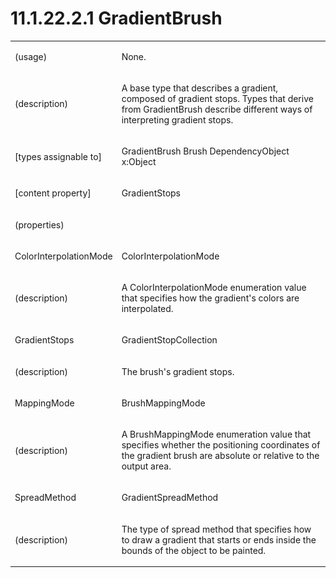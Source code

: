 <html dir="LTR" xmlns:mshelp="http://msdn.microsoft.com/mshelp" xmlns:ddue="http://ddue.schemas.microsoft.com/authoring/2003/5" xmlns:xlink="http://www.w3.org/1999/xlink" xmlns:tool="http://www.microsoft.com/tooltip"><body><input type="hidden" id="userDataCache" class="userDataStyle"><input type="hidden" id="hiddenScrollOffset"><img id="dropDownImage" style="display:none; height:0; width:0;" src="../local/drpdown.gif"><img id="dropDownHoverImage" style="display:none; height:0; width:0;" src="../local/drpdown_orange.gif"><img id="collapseImage" style="display:none; height:0; width:0;" src="../local/collapse.gif"><img id="expandImage" style="display:none; height:0; width:0;" src="../local/exp.gif"><img id="collapseAllImage" style="display:none; height:0; width:0;" src="../local/collall.gif"><img id="expandAllImage" style="display:none; height:0; width:0;" src="../local/expall.gif"><img id="copyImage" style="display:none; height:0; width:0;" src="../local/copycode.gif"><img id="copyHoverImage" style="display:none; height:0; width:0;" src="../local/copycodeHighlight.gif"><div id="header"><h1 class="heading">11.1.22.2.1 GradientBrush</h1></div><div id="mainSection"><div id="mainBody"><div id="allHistory" class="saveHistory" onsave="saveAll()" onload="loadAll()"></div>
			<div id="sectionSection0" class="section" name="collapseableSection"><content xmlns="http://ddue.schemas.microsoft.com/authoring/2003/5" xmlns:wsd="http://wsdev.schemas.microsoft.com/authoring/2008/2" xmlns:msxsl="urn:schemas-microsoft-com:xslt" xmlns:script="urn:script" xmlns:build="urn:build">
				</content></div><div id="sectionSection1" class="section" name="collapseableSection"><content xmlns="http://ddue.schemas.microsoft.com/authoring/2003/5" xmlns:wsd="http://wsdev.schemas.microsoft.com/authoring/2008/2" xmlns:msxsl="urn:schemas-microsoft-com:xslt" xmlns:script="urn:script" xmlns:build="urn:build">
					<p xmlns=""><b></b></p><table class="ProtocolAuthoredTable" xmlns=""><tr>
								<td>
									<p>(usage)</p>
								</td>
								<td>
									<p>None.</p>
								</td> </tr><tr>
							<td>
								<p>(description)</p>
							</td>
							<td>
								<p>A base type that describes a gradient, composed of gradient stops. Types that derive from GradientBrush describe different ways of interpreting gradient stops.</p>
							</td>
						</tr><tr>
							<td>
								<p>[types assignable to]</p>
							</td>
							<td>
								<p>GradientBrush Brush DependencyObject x:Object</p>
							</td>
						</tr><tr>
							<td>
								<p>[content property]</p>
							</td>
							<td>
								<p>GradientStops</p>
							</td>
						</tr><tr>
							<td>
								<p>(properties)</p>
							</td>
							<td>
							</td>
						</tr><tr>
							<td>
								<p>ColorInterpolationMode</p>
							</td>
							<td>
								<p>ColorInterpolationMode</p>
							</td>
						</tr><tr>
							<td>
								<p>(description)</p>
							</td>
							<td>
								<p>A ColorInterpolationMode enumeration value that specifies how the gradient's colors are interpolated.</p>
							</td>
						</tr><tr>
							<td>
								<p>GradientStops</p>
							</td>
							<td>
								<p>GradientStopCollection</p>
							</td>
						</tr><tr>
							<td>
								<p>(description)</p>
							</td>
							<td>
								<p>The brush's gradient stops.</p>
							</td>
						</tr><tr>
							<td>
								<p>MappingMode</p>
							</td>
							<td>
								<p>BrushMappingMode</p>
							</td>
						</tr><tr>
							<td>
								<p>(description)</p>
							</td>
							<td>
								<p>A BrushMappingMode enumeration value that specifies whether the positioning coordinates of the gradient brush are absolute or relative to the output area.</p>
							</td>
						</tr><tr>
							<td>
								<p>SpreadMethod</p>
							</td>
							<td>
								<p>GradientSpreadMethod</p>
							</td>
						</tr><tr>
							<td>
								<p>(description)</p>
							</td>
							<td>
								<p>The type of spread method that specifies how to draw a gradient that starts or ends inside the bounds of the object to be painted.</p>
							</td>
						</tr></table>
				</content></div><!--[if gte IE 5]>
			<tool:tip element="languageFilterToolTip" avoidmouse="false"/>
		<![endif]--></div><a name="feedback"></a><span></span></div></body></html>